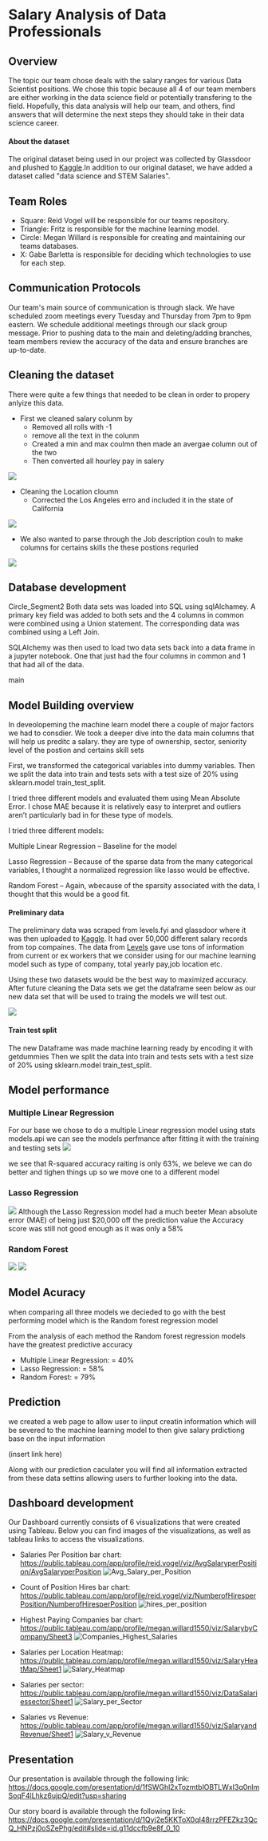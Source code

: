 # Salary Analysis of Data Professionals 


## Overview
The topic our team chose deals with the salary ranges for various Data Scientist positions. We chose this topic because all 4 of our team members are either working in the data science field or potentially transfering to the field. Hopefully, this data analysis will help our team, and others, find answers that will determine the next steps they should take in their data science career.

#### About the dataset
  The original dataset being used in our project was collected by Glassdoor and plushed to [Kaggle](https://www.kaggle.com/datasets/jackogozaly/data-science-and-stem-salaries).In addition to our original dataset, we have added a dataset called "data science and STEM Salaries". 

## Team Roles
- Square: Reid Vogel will be responsible for our teams repository.
- Triangle: Fritz is responsible for the machine learning model. 
- Circle: Megan Willard is responsible for creating and maintaining our teams databases. 
- X: Gabe Barletta is responsible for deciding which technologies to use for each step. 


## Communication Protocols
Our team's main source of communication is through slack. We have scheduled zoom meetings every Tuesday and Thursday from 7pm to 9pm eastern. We schedule additional meetings through our slack group message. Prior to pushing data to the main and deleting/adding branches, team members review the accuracy of the data and ensure branches are up-to-date. 

## Cleaning the dataset

There were quite a few things that needed to be clean in order to propery anlyize this data. 

* First we cleaned salary colunm by 
    - Removed all rolls with -1 
    - remove all the text in the colunm 
    - Created a min and max coulmn then made an avergae column out of       the two 
    - Then converted all hourley pay in salery

<img src="Images/datacleaning.png"/>

* Cleaning the Location cloumn
    - Corrected the Los Angeles erro and included it in the state of California 

<img src="Images/cleanstates.png"/>

* We also wanted to parse through the Job description couln to make columns for certains skills the these postions requried 

<img src="Images/clean jobdesc.png"/>


## Database development

Circle_Segment2
Both data sets was loaded into SQL using sqlAlchamey. 
A primary key field was added to both sets and the 4 columns in common were combined using a Union statement. The corresponding data was combined using a Left Join. 

SQLAlchemy was then used to load two data sets back into a data frame in a jupyter notebook. One that just had the four columns in common and 1 that had all of the data. 


 main
## Model Building overview
In deveolopeming the machine learn model there a couple of major factors we had to consdier. We took a deeper dive into the data main columns that will help us preditc a salary. they are type of ownership, sector, seniority level of the postion and certains skill sets




First, we transformed the categorical variables into dummy variables. Then we  split the data into train and tests sets with a test size of 20% using sklearn.model train_test_split.

I tried three different models and evaluated them using Mean Absolute Error. I chose MAE because it is relatively easy to interpret and outliers aren’t particularly bad in for these type of models.

I tried three different models:

Multiple Linear Regression – Baseline for the model

Lasso Regression – Because of the sparse data from the many categorical variables, I thought a normalized regression like lasso would be effective.

Random Forest – Again, wbecause of the sparsity associated with the data, I thought that this would be a good fit.

#### Preliminary data

The preliminary data was scraped from levels.fyi and glassdoor where it was then uploaded to [Kaggle](https://www.kaggle.com/datasets/jackogozaly/data-science-and-stem-salaries). It had over 50,000 different salary records from top compaines. The data from [Levels](https://www.levels.fyi/?compare=Citrix,Microsoft,Amazon&track=Software%20Engineer) gave use tons of information from current or ex workers that we consider using for our machine learning model such as type of company, total yearly pay,job location etc.  

Using these two datasets would be the best way to maximized accuracy. After future cleaning the Data sets we get the dataframe seen below as our new data set that will be used to traing the models we will test out.

<img src="Images/Screen Shot 2022-04-05 at 12.22.21 PM.png"/>


#### Train test split
The new Dataframe was made machine learning ready by encoding it with getdummies Then we split the data into train and tests sets with a test size of 20% using sklearn.model train_test_split.

## Model performance

### Multiple Linear Regression
 For our base we chose to do a multiple Linear regression model using stats models.api we can see the models perfmance after fitting it with the training and testing  sets
 <img src="Images/Screen Shot 2022-04-05 at 12.36.46 PM.png"/>
 
 we see that R-squared accuracy raiting is only 63%, we beleve we can do better and tighen things up so we  move one to a different model 
 
### Lasso Regression
<img src="Images/lasso.png"/>
Although the Lasso Regression model had a much beeter Mean absolute error (MAE) of being just $20,000 off the prediction value the Accuracy score was still not good enough as it was only a 58%


### Random Forest

 <img src="Images/rf.png"/>
 <img src="Images/rfac.png"/>
 
 


## Model Acuracy 
when comparing all three models we decieded to go with the best performing model which is the Random forest regression model

From the analysis of each method the Random forest regression models have the greatest predictive accuracy 

* Multiple Linear Regression: = 40%
* Lasso Regression: = 58% 
* Random Forest:  = 79%

## Prediction

we created a web page to allow user to iinput creatin information which will be severed to the machine learning model to then give salary prdictiong base on the input information 

(insert link here)

Along with our prediction caculater you will find all information extracted from these data settins allowing users to further looking into the data. 

## Dashboard development
Our Dashboard currently consists of 6 visualizations that were created using Tableau. Below you can find images of the visualizations, as well as tableau links to access the visualizations. 
- Salaries Per Position bar chart: https://public.tableau.com/app/profile/reid.vogel/viz/AvgSalaryperPosition/AvgSalaryperPosition
![Avg_Salary_per_Position](https://user-images.githubusercontent.com/92598335/161164327-2efa161e-f748-422e-922b-ac463ddbba62.png)

- Count of Position Hires bar chart: https://public.tableau.com/app/profile/reid.vogel/viz/NumberofHiresperPosition/NumberofHiresperPosition
![hires_per_position](https://user-images.githubusercontent.com/92598335/161164256-c323fd91-59a1-45d0-8d56-4e4b8dfe3a30.png)

- Highest Paying Companies bar chart: https://public.tableau.com/app/profile/megan.willard1550/viz/SalarybyCompany/Sheet3
![Companies_Highest_Salaries](https://user-images.githubusercontent.com/92598335/161166741-e2727cbd-47c7-4476-974a-81c41b9f39cf.png)

- Salaries per Location Heatmap: https://public.tableau.com/app/profile/megan.willard1550/viz/SalaryHeatMap/Sheet1
![Salary_Heatmap](https://user-images.githubusercontent.com/92598335/161164829-76e92aab-d5f5-4bfa-b17e-a5e0a12bc35d.png)


- Salaries per sector: https://public.tableau.com/app/profile/megan.willard1550/viz/DataSalariessector/Sheet1
![Salary_per_Sector](https://user-images.githubusercontent.com/92598335/161164904-4a0bb1b8-ca2b-4982-be27-01679f988a0d.png)


- Salaries vs Revenue: https://public.tableau.com/app/profile/megan.willard1550/viz/SalaryandRevenue/Sheet1
![Salary_v_Revenue](https://user-images.githubusercontent.com/92598335/161164785-6f61eef1-7a2d-4303-8dc1-8426d2f577fd.png)




## Presentation
Our presentation is available through the following link:
https://docs.google.com/presentation/d/1fSWGhl2xTozmtblOBTLWxI3q0nlmSoqF4lLhkz6ujpQ/edit?usp=sharing

Our story board is available through the following link:
https://docs.google.com/presentation/d/1Qyj2e5KKToX0qI48rrzPFEZkz3QcQ_HNPzj0oSZePhg/edit#slide=id.g11dccfb9e8f_0_10
